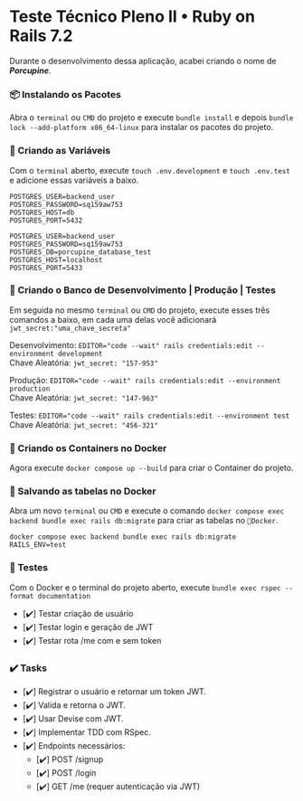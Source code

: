 # Teste Técnico Pleno II • Ruby on Rails 7.2
Durante o desenvolvimento dessa aplicação, acabei criando o nome de ***Porcupine***.

### 📦 Instalando os Pacotes
Abra o `terminal` ou `CMD` do projeto e execute `bundle install` e depois `bundle lock --add-platform x86_64-linux` para instalar os pacotes do projeto.

### 📃 Criando as Variáveis
Com o `terminal` aberto, execute `touch .env.development` e `touch .env.test` e adicione essas variáveis a baixo.
```.env.development
POSTGRES_USER=backend_user
POSTGRES_PASSWORD=sq159aw753
POSTGRES_HOST=db
POSTGRES_PORT=5432
```
```.env.test
POSTGRES_USER=backend_user
POSTGRES_PASSWORD=sq159aw753
POSTGRES_DB=porcupine_database_test
POSTGRES_HOST=localhost
POSTGRES_PORT=5433
```

### 🐳 Criando o Banco de Desenvolvimento | Produção | Testes
Em seguida no mesmo `terminal` ou `CMD` do projeto, execute esses três comandos a baixo, em cada uma delas você adicionará `jwt_secret:"uma_chave_secreta"`

  Desenvolvimento: `EDITOR="code --wait" rails credentials:edit --environment development`<br />
  Chave Aleatória: `jwt_secret: "157-953"`

  Produção: `EDITOR="code --wait" rails credentials:edit --environment production`<br />
  Chave Aleatória: `jwt_secret: "147-963"`

  Testes: `EDITOR="code --wait" rails credentials:edit --environment test`<br />
  Chave Aleatória: `jwt_secret: "456-321"`

### 🐳 Criando os Containers no Docker
Agora execute `docker compose up --build` para criar o Container do projeto.

### 📅 Salvando as tabelas no Docker
Abra um novo `terminal` ou `CMD` e execute o comando `docker compose exec backend bundle exec rails db:migrate` para criar as tabelas no `🐳Docker`.

`docker compose exec backend bundle exec rails db:migrate RAILS_ENV=test`

### 🧪 Testes
Com o Docker e o terminal do projeto aberto, execute `bundle exec rspec --format documentation`
- [✔️] Testar criação de usuário
- [✔️] Testar login e geração de JWT
- [✔️] Testar rota /me com e sem token

### ✔️ Tasks
- [✔️] Registrar o usuário e retornar um token JWT.
- [✔️] Valida e retorna o JWT.
- [✔️] Usar Devise com JWT.
- [✔️] Implementar TDD com RSpec.
- [✔️] Endpoints necessários:
  - [✔️] POST /signup
  - [✔️] POST /login
  - [✔️] GET /me (requer autenticação via JWT)
